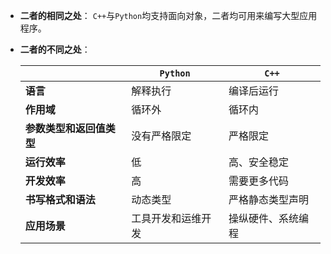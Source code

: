 - **二者的相同之处**：
	`C++`与`Python`均支持面向对象，二者均可用来编写大型应用程序。
- **二者的不同之处**：
	
	|| **`Python`** | **`C++`**
	| - | - | -
	| **语言** | 解释执行 | 编译后运行
	| **作用域** | 循环外 | 循环内
	| **参数类型和返回值类型** | 没有严格限定 | 严格限定
	| **运行效率** | 低 | 高、安全稳定
	| **开发效率** | 高 | 需要更多代码
	| **书写格式和语法** | 动态类型 | 严格静态类型声明
	| **应用场景** | 工具开发和运维开发 | 操纵硬件、系统编程